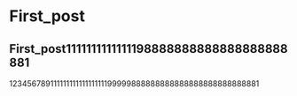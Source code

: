 # First_post


## First_post1111111111111198888888888888888888881
12345678911111111111111111199999888888888888888888888888881
